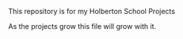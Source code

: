 This repository is for my Holberton School Projects

As the projects grow this file will grow with it.
